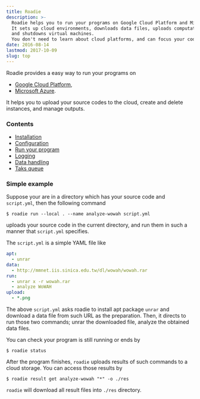 ```yaml
---
title: Roadie
description: >-
  Roadie helps you to run your programs on Google Cloud Platform and Microsoft Azure.
  It sets up cloud environments, downloads data files, uploads computation results,
  and shutdowns virtual machines.
  You don't need to learn about cloud platforms, and can focus your code.
date: 2016-08-14
lastmod: 2017-10-09
slug: top
---
```

Roadie provides a easy way to run your programs on

- <i class="fa fa-google" aria-hidden="true"></i> [Google Cloud Platform](https://cloud.google.com/),
- <i class="fa fa-windows" aria-hidden="true"></i> [Microsoft Azure](https://azure.microsoft.com/).

It helps you to upload your source codes to the cloud, create and delete
instances, and manage outputs.

### Contents
- [Installation](documents/installation)
- [Configuration](documents/configuration)
- [Run your program](documents/execution)
- [Logging](documents/logging)
- [Data handling](documents/data)
- [Taks queue](documents/queue)


### Simple example
Suppose your are in a directory which has your source code and `script.yml`,
then the following command

```shell
$ roadie run --local . --name analyze-wowah script.yml
```

uploads your source code in the current directory,
and run them in such a manner that `script.yml` specifies.

The `script.yml` is a simple YAML file like

```yaml
apt:
  - unrar
data:
  - http://mmnet.iis.sinica.edu.tw/dl/wowah/wowah.rar
run:
  - unrar x -r wowah.rar
  - analyze WoWAH
upload:
  - *.png
```

The above `script.yml` asks roadie to install apt package `unrar` and
download a data file from such URL as the preparation. Then, it directs
to run those two commands; unrar the downloaded file, analyze the obtained
data files.

You can check your program is still running or ends by

```shell
$ roadie status
```

After the program finishes,
`roadie` uploads results of such commands to a cloud storage.
You can access those results by

```shell
$ roadie result get analyze-wowah "*" -o ./res
```

`roadie` will download all result files into `./res` directory.
